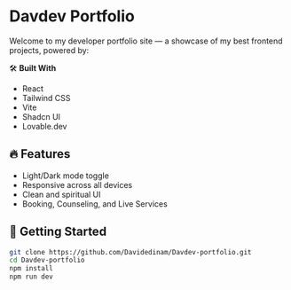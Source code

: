 # Davdev Portfolio

Welcome to my developer portfolio site — a showcase of my best frontend projects, powered by:

🛠️ **Built With**  
- React  
- Tailwind CSS  
- Vite  
- Shadcn UI  
- Lovable.dev

## 🔥 Features

- Light/Dark mode toggle  
- Responsive across all devices  
- Clean and spiritual UI  
- Booking, Counseling, and Live Services

## 🚀 Getting Started

```bash
git clone https://github.com/Davidedinam/Davdev-portfolio.git
cd Davdev-portfolio
npm install
npm run dev
